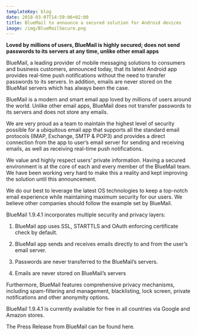 ```yaml
---
templateKey: blog
date: 2018-03-07T14:59:06+02:00
title: BlueMail to announce a secured solution for Android devices
image: /img/BlueMailSecure.png
---
```

**Loved by millions of users, BlueMail is highly secured; does not send passwords to its servers at any time, unlike other email apps**

BlueMail, a leading provider of mobile messaging solutions to consumers and business customers, announced today, that its latest Android app provides real-time push notifications without the need to transfer passwords to its servers. In addition, emails are never stored on the BlueMail servers which has always been the case.

BlueMail is a modern and smart email app loved by millions of users around the world. Unlike other email apps, BlueMail does not transfer passwords to its servers and does not store any emails.

We are very proud as a team to maintain the highest level of security possible for a ubiquitous email app that supports all the standard email protocols (IMAP, Exchange, SMTP & POP3) and provides a direct connection from the app to user’s email server for sending and receiving emails, as well as receiving real-time push notifications.

We value and highly respect users’ private information. Having a secured environment is at the core of each and every member of the BlueMail team. We have been working very hard to make this a reality and kept improving the solution until this announcement.

We do our best to leverage the latest OS technologies to keep a top-notch email experience while maintaining maximum security for our users. We believe other companies should follow the example set by BlueMail.

BlueMail 1.9.4.1 incorporates multiple security and privacy layers:

1. BlueMail app uses SSL, STARTTLS and OAuth enforcing certificate check by default.

2. BlueMail app sends and receives emails directly to and from the user’s email server.

3. Passwords are never transferred to the BlueMail’s servers.

4. Emails are never stored on BlueMail’s servers

Furthermore, BlueMail features comprehensive privacy mechanisms, including spam-filtering and management, blacklisting, lock screen, private notifications and other anonymity options.

BlueMail 1.9.4.1 is currently available for free in all countries via Google and Amazon stores.

The Press Release from BlueMail can be found here.
